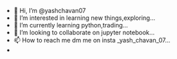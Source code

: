 - 👋 Hi, I’m @yashchavan07
- 👀 I’m interested in learning new things,exploring...
- 🌱 I’m currently learning python,trading...
- 💞️ I’m looking to collaborate on jupyter notebook...
- 📫 How to reach me dm me on insta _yash_chavan_07...
- 

<!---
yashchavan07/yashchavan07 is a ✨ special ✨ repository because its `README.md` (this file) appears on your GitHub profile.
You can click the Preview link to take a look at your changes.
--->
